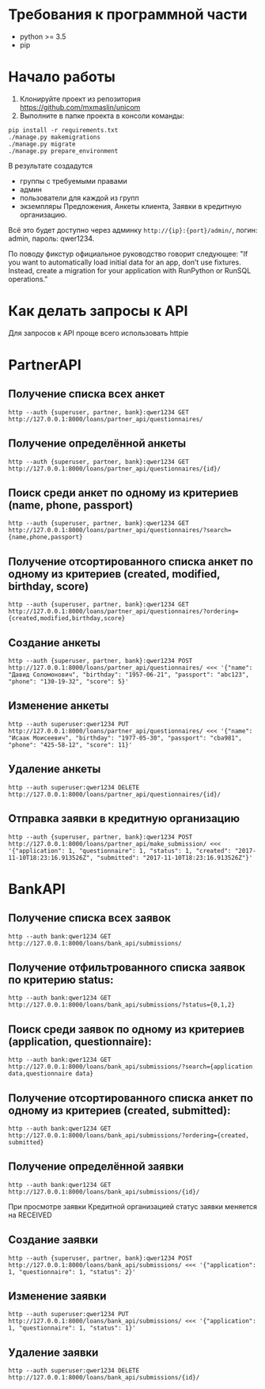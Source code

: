 # Требования к программной части

- python >= 3.5
- pip

# Начало работы

1. Клонируйте проект из репозитория https://github.com/mxmaslin/unicom
2. Выполните в папке проекта в консоли команды:

```
pip install -r requirements.txt
./manage.py makemigrations
./manage.py migrate
./manage.py prepare_environment
```

В результате создадутся

- группы с требуемыми правами
- админ
- пользователи для каждой из групп
- экземпляры Предложения, Анкеты клиента, Заявки в кредитную организацию.

Всё это будет доступно через админку `http://{ip}:{port}/admin/`, логин: admin, пароль: qwer1234.

По поводу фикстур официальное руководство говорит следующее: "If you want to automatically load initial data for an app, don’t use fixtures. Instead, create a migration for your application with RunPython or RunSQL operations."

# Как делать запросы к API

Для запросов к API проще всего использовать httpie

# PartnerAPI

## Получение списка всех анкет

    http --auth {superuser, partner, bank}:qwer1234 GET http://127.0.0.1:8000/loans/partner_api/questionnaires/

## Получение определённой анкеты

    http --auth {superuser, partner, bank}:qwer1234 GET http://127.0.0.1:8000/loans/partner_api/questionnaires/{id}/

## Поиск среди анкет по одному из критериев (name, phone, passport)

    http --auth {superuser, partner, bank}:qwer1234 GET http://127.0.0.1:8000/loans/partner_api/questionnaires/?search={name,phone,passport}

## Получение отсортированного списка анкет по одному из критериев (created, modified, birthday, score)

    http --auth {superuser, partner, bank}:qwer1234 GET http://127.0.0.1:8000/loans/partner_api/questionnaires/?ordering={created,modified,birthday,score} 

## Создание анкеты

    http --auth {superuser, partner, bank}:qwer1234 POST http://127.0.0.1:8000/loans/partner_api/questionnaires/ <<< '{"name": "Давид Соломонович", "birthday": "1957-06-21", "passport": "abc123", "phone": "130-19-32", "score": 5}'

## Изменение анкеты

    http --auth superuser:qwer1234 PUT http://127.0.0.1:8000/loans/partner_api/questionnaires/ <<< '{"name": "Исаак Моисеевич", "birthday": "1977-05-30", "passport": "cba981", "phone": "425-58-12", "score": 11}'

## Удаление анкеты

    http --auth superuser:qwer1234 DELETE http://127.0.0.1:8000/loans/partner_api/questionnaires/{id}/

## Отправка заявки в кредитную организацию

    http --auth {superuser, partner, bank}:qwer1234 POST http://127.0.0.1:8000/loans/partner_api/make_submission/ <<< '{"application": 1, "questionnaire": 1, "status": 1, "created": "2017-11-10T18:23:16.913526Z", "submitted": "2017-11-10T18:23:16.913526Z"}'

# BankAPI

## Получение списка всех заявок

    http --auth bank:qwer1234 GET http://127.0.0.1:8000/loans/bank_api/submissions/

## Получение отфильтрованного списка заявок по критерию status:
    
    http --auth bank:qwer1234 GET http://127.0.0.1:8000/loans/bank_api/submissions/?status={0,1,2}

## Поиск среди заявок по одному из критериев (application, questionnaire):
    
    http --auth bank:qwer1234 GET http://127.0.0.1:8000/loans/bank_api/submissions/?search={application data,questionnaire data}

## Получение отсортированного списка анкет по одному из критериев (created, submitted):

    http --auth bank:qwer1234 GET http://127.0.0.1:8000/loans/bank_api/submissions/?ordering={created, submitted}

## Получение определённой заявки

    http --auth bank:qwer1234 GET http://127.0.0.1:8000/loans/bank_api/submissions/{id}/

При просмотре заявки Кредитной организацией статус заявки меняется на RECEIVED

## Создание заявки

    http --auth {superuser, partner, bank}:qwer1234 POST http://127.0.0.1:8000/loans/bank_api/submissions/ <<< '{"application": 1, "questionnaire": 1, "status": 2}'

## Изменение заявки

    http --auth superuser:qwer1234 PUT http://127.0.0.1:8000/loans/bank_api/submissions/ <<< '{"application": 1, "questionnaire": 1, "status": 1}'

## Удаление заявки

    http --auth superuser:qwer1234 DELETE http://127.0.0.1:8000/loans/bank_api/submissions/{id}/